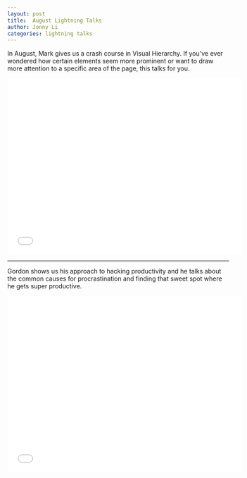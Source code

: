 ```yaml
---
layout: post
title:  August Lightning Talks
author: Jonny Li
categories: lightning talks
---
```

In August, Mark gives us a crash course in Visual Hierarchy. If you've ever wondered how certain elements seem more prominent or want to draw more attention to a specific area of the page, this talks for you.

<div class="video"><iframe width="532" height="400" src="//www.youtube.com/embed/RXP_rTVTVr4" frameborder="0" allowfullscreen="allowfullscreen"></iframe></div>

---

Gordon shows us his approach to hacking productivity and he talks about the common causes for procrastination and finding that sweet spot where he gets super productive.

<div class="video"><iframe width="532" height="400" src="//www.youtube.com/embed/EsWba2kP6hQ" frameborder="0" allowfullscreen="allowfullscreen"></iframe></div>
